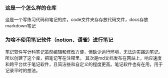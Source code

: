 ### 这是一个怎么样的仓库
这是一个写练习代码和笔记的库，code文件夹存存放代码文件，docs存放markdown笔记

### 为啥不使用笔记软件（notion、语雀）进行笔记
笔记软件写计科笔记虽然编辑和修改方便，但缺少运行环境，无法边实践边笔记。所以创建了这个库，把笔记写在注释里。
其次是md文档发布在网站上，响应速度和跨平台优于笔记软件，且简洁些和自定义的程度更高。笔记软件也有在用，用于记录平时的想法。